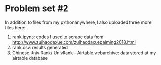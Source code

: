 # Problem set #2

In addition to files from my pythonanywhere,
I also uploaded three more files here:
  1. rank.ipynb: codes I used to scrape data from http://www.zuihaodaxue.com/zuihaodaxuepaiming2018.html
  2. rank.csv: results generated
  3. Chinese Univ Rank/ UnivRank - Airtable.webarchive: data stored at my airtable database
